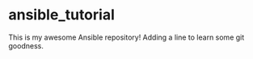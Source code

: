 # ansible_tutorial


This is my awesome Ansible repository!
Adding a line to learn some git goodness.
